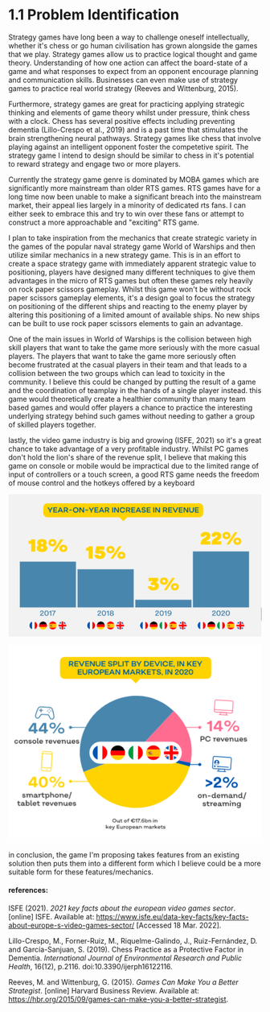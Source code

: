 # 1.1 Problem Identification

Strategy games have long been a way to challenge oneself intellectually, whether it's chess or go human civilisation has grown alongside the games that we play. Strategy games allow us to practice logical thought and game theory. Understanding of how one action can affect the board-state of a game and what responses to expect from an opponent encourage planning and communication skills. Businesses can even make use of strategy games to practice real world strategy (Reeves and Wittenburg, 2015).

Furthermore, strategy games are great for practicing applying strategic thinking and elements of game theory whilst under pressure, think chess with a clock. Chess has several positive effects including preventing dementia (Lillo-Crespo et al., 2019) and is a past time that stimulates the brain strengthening neural pathways. Strategy games like chess that involve playing against an intelligent opponent foster the competetive spirit. The strategy game I intend to design should be similar to chess in it's potential to reward strategy and engage two or more players.

Currently the strategy game genre is dominated by MOBA games which are significantly more mainstream than older RTS games. RTS games have for a long time now been unable to make a significant breach into the mainstream market, their appeal lies largely in a minority of dedicated rts fans. I can either seek to embrace this and try to win over these fans or attempt to construct a more approachable and "exciting" RTS game.

I plan to take inspiration from the mechanics that create strategic variety in the games of the popular naval strategy game World of Warships and then utilize similar mechanics in a new strategy game. This is in an effort to create a space strategy game with immediately apparent strategic value to positioning, players have designed many different techniques to give them advantages in the micro of RTS games but often these games rely heavily on rock paper scissors gameplay. Whilst this game won't be without rock paper scissors gameplay elements, it's a design goal to focus the strategy on positioning of the different ships and reacting to the enemy player by altering this positioning of a limited amount of available ships. No new ships can be built to use rock paper scissors elements to gain an advantage.

One of the main issues in World of Warships is the collision between high skill players that want to take the game more seriously with the more casual players. The players that want to take the game more seriously often become frustrated at the casual players in their team and that leads to a collision between the two groups which can lead to toxicity in the community. I believe this could be changed by putting the result of a game and the coordination of teamplay in the hands of a single player instead. this game would theoretically create a healthier community than many team based games and would offer players a chance to practice the interesting underlying strategy behind such games without needing to gather a group of skilled players together.

lastly, the video game industry is big and growing (ISFE, 2021) so it's a great chance to take advantage of a very profitable industry. Whilst PC games don't hold the lion's share of the revenue split, I believe that making this game on console or mobile would be impractical due to the limited range of input of controllers or a touch screen, a good RTS game needs the freedom of mouse control and the hotkeys offered by a keyboard

![increase in revenue for the european video game industry](<../.gitbook/assets/Screenshot 2022-05-26 at 09.11.33.png>)

![revenue split by device in key european markets](<../.gitbook/assets/Screenshot 2022-05-26 at 09.09.24.png>)

in conclusion, the game I'm proposing takes features from an existing solution then puts them into a different form which I believe could be a more suitable form for these features/mechanics.

#### references:

ISFE (2021). _2021 key facts about the european video games sector_. \[online] ISFE. Available at: https://www.isfe.eu/data-key-facts/key-facts-about-europe-s-video-games-sector/ \[Accessed 18 Mar. 2022].

Lillo-Crespo, M., Forner-Ruiz, M., Riquelme-Galindo, J., Ruiz-Fernández, D. and García-Sanjuan, S. (2019). Chess Practice as a Protective Factor in Dementia. _International Journal of Environmental Research and Public Health_, 16(12), p.2116. doi:10.3390/ijerph16122116.

Reeves, M. and Wittenburg, G. (2015). _Games Can Make You a Better Strategist_. \[online] Harvard Business Review. Available at: https://hbr.org/2015/09/games-can-make-you-a-better-strategist.

&#x20;

